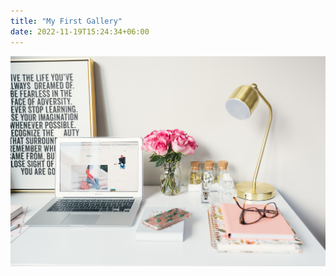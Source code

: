 ```yaml
---
title: "My First Gallery"
date: 2022-11-19T15:24:34+06:00
---
```


![Image 1](banner1.jpg)

<!-- ![Image 2](banner1.jpg)
![Image 1](banner1.jpg)
![Image 1](banner1.jpg)
![Image 1](banner1.jpg) -->
